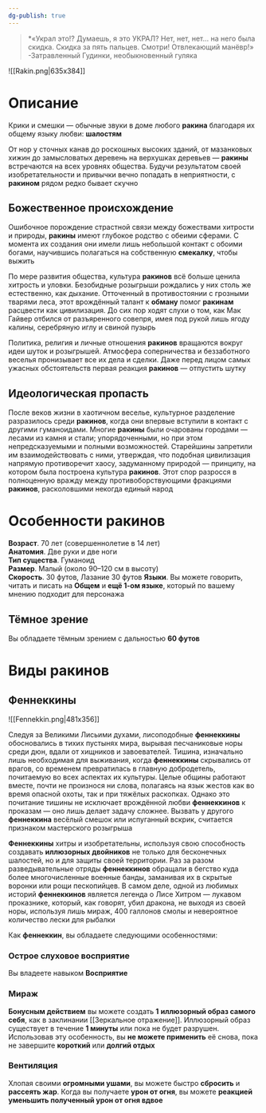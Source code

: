 ```yaml
---
dg-publish: true
---
```

> *«Украл это!? Думаешь, я это УКРАЛ? Нет, нет, нет... на него была скидка. Скидка за пять пальцев. Смотри! Отвлекающий манёвр!»
> -Затравленный Гудинки, необыкновенный гуляка

![[Rakin.png|635x384]]
# Описание

Крики и смешки — обычные звуки в доме любого **ракина** благодаря их общему языку любви: **шалостям**

От нор у сточных канав до роскошных высоких зданий, от мазанковых хижин до замысловатых деревень на верхушках деревьев — **ракины** встречаются на всех уровнях общества. Будучи результатом своей изобретательности и привычки вечно попадать в неприятности, с **ракином** рядом редко бывает скучно

## Божественное происхождение  

Ошибочное порождение страстной связи между божествами хитрости и природы, **ракины** имеют глубокое родство с обеими сферами. С момента их создания они имели лишь небольшой контакт с обоими богами, научившись полагаться на собственную **смекалку**, чтобы выжить

По мере развития общества, культура **ракинов** всё больше ценила хитрость и уловки. Безобидные розыгрыши рождались у них столь же естественно, как дыхание. Отточенный в противостоянии с грозными тварями леса, этот врождённый талант к **обману** помог **ракинам** расцвести как цивилизация. До сих пор ходят слухи о том, как Мак Гайвер отбился от разъяренного совепря, имея под рукой лишь ягоду калины, серебряную иглу и свиной пузырь

Политика, религия и личные отношения **ракинов** вращаются вокруг идеи шуток и розыгрышей. Атмосфера соперничества и беззаботного веселья пронизывает все их дела и сделки. Даже перед лицом самых ужасных обстоятельств первая реакция **ракинов** — отпустить шутку

## Идеологическая пропасть  

После веков жизни в хаотичном веселье, культурное разделение разразилось среди **ракинов**, когда они впервые вступили в контакт с другими гуманоидами. Многие **ракины** были очарованы городами — лесами из камня и стали; упорядоченными, но при этом непредсказуемыми и полными возможностей. Старейшины запретили им взаимодействовать с ними, утверждая, что подобная цивилизация напрямую противоречит хаосу, задуманному природой — принципу, на котором была построена культура **ракинов**. Этот спор разросся в полноценную вражду между противоборствующими фракциями **ракинов**, расколовшими некогда единый народ

# Особенности ракинов

**Возраст**. 70 лет (совершеннолетие в 14 лет)  
**Анатомия**. Две руки и две ноги  
**Тип существа**. Гуманоид  
**Размер**. Малый (около 90–120 см в высоту)  
**Скорость**. 30 футов, Лазание 30 футов
**Языки**. Вы можете говорить, читать и писать на **Общем** и **ещё 1-ом языке**, который по вашему мнению подходит для персонажа

## Тёмное зрение
Вы обладаете тёмным зрением с дальностью **60 футов**

# Виды ракинов

## Феннеккины

![[Fennekkin.png|481x356]]

Следуя за Великими Лисьими духами, лисоподобные **феннеккины** обосновались в тихих пустынях мира, вырывая песчаниковые норы среди дюн, вдали от хищников и завоевателей. Тишина, изначально лишь необходимая для выживания, когда **феннеккины** скрывались от врагов, со временем превратилась в главную добродетель, почитаемую во всех аспектах их культуры. Целые общины работают вместе, почти не произнося ни слова, полагаясь на язык жестов как во время опасной охоты, так и при тяжёлых раскопках. Однако это почитание тишины не исключает врождённой любви **феннеккинов** к проказам — оно лишь делает задачу сложнее. Вызвать у другого **феннеккина** весёлый смешок или испуганный вскрик, считается признаком мастерского розыгрыша

**Феннеккины** хитры и изобретательны, используя свою способность создавать **иллюзорных двойников** не только для бесконечных шалостей, но и для защиты своей территории. Раз за разом разведывательные отряды **феннеккинов** обращали в бегство куда более многочисленные военные банды, заманивая их в скрытые воронки или рощи пескопийцев. В самом деле, одной из любимых историй **феннеккинов** является легенда о Лисе Хитром — лукавом проказнике, который, как говорят, убил дракона, не выходя из своей норы, используя лишь мираж, 400 галлонов смолы и невероятное количество лески для рыбалки

Как **феннеккин**, вы обладаете следующими особенностями:

### Острое слуховое восприятие

Вы владеете навыком **Восприятие**

### Мираж

**Бонусным действием** вы можете создать **1** **иллюзорный образ самого себя**, как в заклинании [[Зеркальное отражение]]. Иллюзорный образ существует в течение **1 минуты** или пока не будет разрушен. Использовав эту особенность, вы **не можете применить** её снова, пока не завершите **короткий** или **долгий отдых**

### Вентиляция

Хлопая своими **огромными ушами**, вы можете быстро **сбросить** и **рассеять жар**. Когда вы получаете **урон от огня**, вы можете **реакцией** **уменьшить полученный урон от огня вдвое**
